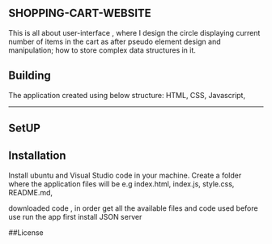 ## SHOPPING-CART-WEBSITE

  This is all about user-interface , where I design the circle displaying current number of items in the cart as after pseudo element  design and manipulation; how to store complex data structures in it.

## Building

The application created using below structure:
         HTML,
         CSS,
         Javascript,

 ****
 ## SetUP
  
 ## Installation
  Install ubuntu and Visual Studio code in your machine.
  Create a folder where the application files will be e.g
           index.html,
           index.js,
           style.css,
           README.md,

downloaded code , in order get all the available files and code used before use run the app first install JSON server          



 ##License
